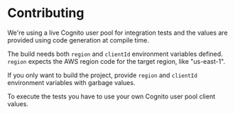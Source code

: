 # Contributing

We're using a live Cognito user pool for integration tests and the values are provided using code generation at compile time.

The build needs both `region` and `clientId` environment variables defined. `region` expects the AWS region code for the target region, like "us-east-1".

If you only want to build the project, provide `region` and `clientId` environment variables with garbage values.

To execute the tests you have to use your own Cognito user pool client values.
